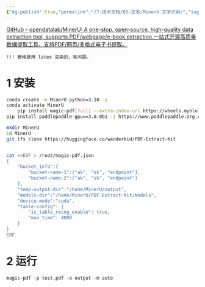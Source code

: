 ```yaml
---
{"dg-publish":true,"permalink":"/7-技术文档/05-文本/MinerU 文字识别/","tags":["ocr"]}
---
```


[GitHub - opendatalab/MinerU: A one-stop, open-source, high-quality data extraction tool, supports PDF/webpage/e-book extraction.一站式开源高质量数据提取工具，支持PDF/网页/多格式电子书提取。](https://github.com/opendatalab/MinerU)

`!!! 表格是用 latex 渲染的，有问题。`
# 1 安装

``` bash
conda create -n MinerU python=3.10 -y
conda activate MinerU
	pip install magic-pdf[full] --extra-index-url https://wheels.myhloli.com -i https://pypi.tuna.tsinghua.edu.cn/simple
pip install paddlepaddle-gpu==3.0.0b1 -i https://www.paddlepaddle.org.cn/packages/stable/cu118/

mkdir MinerU
cd MinerU
git lfs clone https://huggingface.co/wanderkid/PDF-Extract-Kit


cat <<EOF > /root/magic-pdf.json
{
    "bucket_info":{
        "bucket-name-1":["ak", "sk", "endpoint"],
        "bucket-name-2":["ak", "sk", "endpoint"]
    },
    "temp-output-dir":"/home/MinerU/output",
    "models-dir":"/home/MinerU/PDF-Extract-Kit/models",
    "device-mode":"cuda",
    "table-config": {
        "is_table_recog_enable": true,
        "max_time": 4000
    }
}
EOF
```

# 2 运行
`magic-pdf -p test.pdf -o output -m auto`